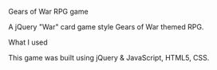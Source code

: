 Gears of War RPG game

A jQuery "War" card game style Gears of War themed RPG.

What I used

This game was built using jQuery & JavaScript, HTML5, CSS.
